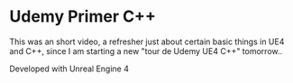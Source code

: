 # Udemy Primer C++

This was an short video, a refresher just about certain basic things in UE4 and C++, since I am starting a new "tour de Udemy UE4 C++" tomorrow.. 

Developed with Unreal Engine 4
